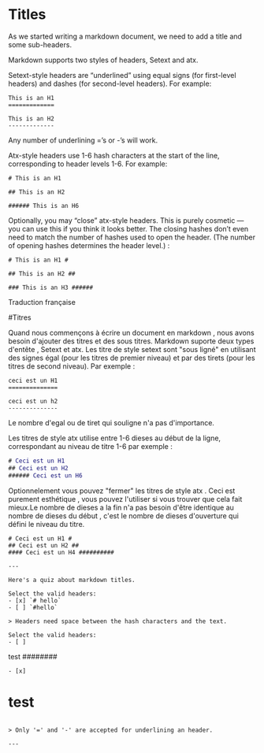 # Titles

As we started writing a markdown document, we need to add a title and some sub-headers.

Markdown supports two styles of headers, Setext and atx.

Setext-style headers are “underlined” using equal signs (for first-level headers) and dashes (for second-level headers). For example:

```
This is an H1
=============

This is an H2
-------------
```

Any number of underlining =’s or -’s will work.

Atx-style headers use 1-6 hash characters at the start of the line, corresponding to header levels 1-6. For example:

```
# This is an H1

## This is an H2

###### This is an H6
```


Optionally, you may “close” atx-style headers. This is purely cosmetic — you can use this if you think it looks better. The closing hashes don’t even need to match the number of hashes used to open the header. (The number of opening hashes determines the header level.) :

```
# This is an H1 #

## This is an H2 ##

### This is an H3 ######
```

Traduction française

#Titres

Quand nous commençons à écrire un document en markdown , nous avons besoin d'ajouter des titres et des sous titres.
Markdown suporte deux types d'entête , Setext et atx.
Les titre de style setext sont "sous ligné" en utilisant des signes égal (pour les titres de premier niveau) et par des tirets (pour les titres de second niveau). Par exemple :
```
ceci est un H1
==============
 
ceci est un h2
--------------
```
Le nombre d'egal ou de tiret qui souligne n'a pas d'importance.

Les titres de style atx utilise entre 1-6 dieses au début de la ligne, correspondant au niveau de titre 1-6 par exemple :
```m
# Ceci est un H1
## Ceci est un H2
###### Ceci est un H6
```
Optionnelement vous pouvez "fermer" les titres de style atx . Ceci est purement esthétique , vous pouvez l'utiliser si vous trouver que cela fait mieux.Le nombre de dieses a la fin n'a pas besoin d'être identique au nombre de dieses du début , c'est le nombre de dieses d'ouverture qui défini le niveau du titre.

```
# Ceci est un H1 #
## Ceci est un H2 ##
#### Ceci est un H4 ##########

---

Here's a quiz about markdown titles.

Select the valid headers:
- [x] `# hello`
- [ ] `#hello`

> Headers need space between the hash characters and the text.

Select the valid headers:
- [ ]  
```
test
########
```
- [x]   
```
test
=======
```

> Only '=' and '-' are accepted for underlining an header.

---



